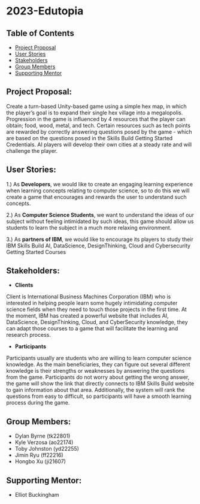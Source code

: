 # 2023-Edutopia

## Table of Contents
  - [Project Proposal](#project-proposal)
  - [User Stories](#user-stories)
  - [Stakeholders](#stakeholders)
  - [Group Members](#group-members)
  - [Supporting Mentor](#supporting-mentor)

  

## **Project Proposal:**

Create a turn-based Unity-based game using a simple hex map, in which the player’s goal is to expand their single hex village into a megalopolis. Progression in the game is influenced by 4 resources that the player can obtain; food, wood, metal, and tech. Certain resources such as tech points are rewarded by correctly answering questions posed by the game - which are based on the questions posed in the Skills Build Getting Started Credentials. AI players will develop their own cities at a steady rate and will challenge the player.


## **User Stories:**
1.) As **Developers**, we would like to create an engaging learning experience when learning concepts relating to computer science, so to do this we will create a game that encourages and rewards the user to understand such concepts.

2.)  As **Computer Science Students**, we want to understand the ideas of our subject without feeling intimidated by such ideas, this game should allow us students to learn the subject in a much more relaxing environment.

3.) As **partners of IBM**, we would like to encourage its players to study their IBM Skills Build AI, DataScience, DesignThinking, Cloud and Cybersecurity Getting Started Courses

  
  

## **Stakeholders:**
- **Clients**

Client is International Business Machines Corporation (IBM) who is interested in helping people learn some hugely intimidating computer science fields when they need to touch those projects in the first time. At the moment, IBM has created a powerful website that includes AI, DataScience, DesignThinking, Cloud, and CyberSecurity knowledge, they can adapt those courses to a game that will facilitate the learning and research process.

- **Participants**

Participants usually are students who are willing to learn computer science knowledge. As the main beneficiaries, they can figure out several different knowledge is their strengths or weaknesses by answering the questions from the game. Participants do not worry about getting the wrong answer, the game will show the link that directly connects to IBM Skills Build website to gain information about that area. Additionally, the system will rank the questions from easy to difficult, so participants will have a smooth learning process during the game.

## **Group Members:**
- Dylan Byrne (tk22801)
- Kyle Verzosa (ao22174)
- Toby Johnston (yd22255)
- Jimin Ryu (ff22216)
- Hongbo Xu (ji21607)
  

## **Supporting Mentor:**

- Elliot Buckingham
